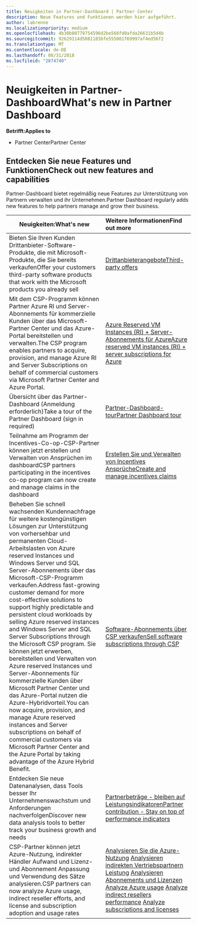 ```yaml
---
title: Neuigkeiten in Partner-Dashboard | Partner Center
description: Neue Features und Funktionen werden hier aufgeführt.
author: labrenne
ms.localizationpriority: medium
ms.openlocfilehash: 4b30b80779754596d2be566fd0afda26631b5d4b
ms.sourcegitcommit: 92629114d5081103bfe555081f69997af4ed56f2
ms.translationtype: MT
ms.contentlocale: de-DE
ms.lasthandoff: 08/31/2018
ms.locfileid: "2874740"
---
```

# <a name="whats-new-in-partner-dashboard"></a><span data-ttu-id="86aa7-103">Neuigkeiten in Partner-Dashboard</span><span class="sxs-lookup"><span data-stu-id="86aa7-103">What's new in Partner Dashboard</span></span>

**<span data-ttu-id="86aa7-104">Betrifft:</span><span class="sxs-lookup"><span data-stu-id="86aa7-104">Applies to</span></span>**

-  <span data-ttu-id="86aa7-105">Partner Center</span><span class="sxs-lookup"><span data-stu-id="86aa7-105">Partner Center</span></span>

## <a name="check-out-new-features-and-capabilities"></a><span data-ttu-id="86aa7-106">Entdecken Sie neue Features und Funktionen</span><span class="sxs-lookup"><span data-stu-id="86aa7-106">Check out new features and capabilities</span></span> 

<span data-ttu-id="86aa7-107">Partner-Dashboard bietet regelmäßig neue Features zur Unterstützung von Partnern verwalten und ihr Unternehmen.</span><span class="sxs-lookup"><span data-stu-id="86aa7-107">Partner Dashboard regularly adds new features to help partners manage and grow their business.</span></span>


|**<span data-ttu-id="86aa7-108">Neuigkeiten:</span><span class="sxs-lookup"><span data-stu-id="86aa7-108">What's new</span></span>**   |**<span data-ttu-id="86aa7-109">Weitere Informationen</span><span class="sxs-lookup"><span data-stu-id="86aa7-109">Find out more</span></span>**   |
|----------------------|:-----------------|
|<span data-ttu-id="86aa7-110">Bieten Sie Ihren Kunden Drittanbieter-Software-Produkte, die mit Microsoft-Produkte, die Sie bereits verkaufen</span><span class="sxs-lookup"><span data-stu-id="86aa7-110">Offer your customers third-party software products that work with the Microsoft products you already sell</span></span>   | [<span data-ttu-id="86aa7-111">Drittanbieterangebote</span><span class="sxs-lookup"><span data-stu-id="86aa7-111">Third-party offers</span></span>](third-party-offers.md)|
|<span data-ttu-id="86aa7-112">Mit dem CSP-Programm können Partner Azure RI und Server-Abonnements für kommerzielle Kunden über das Microsoft-Partner Center und das Azure-Portal bereitstellen und verwalten.</span><span class="sxs-lookup"><span data-stu-id="86aa7-112">The CSP program enables partners to acquire, provision, and manage Azure RI and Server Subscriptions on behalf of commercial customers via Microsoft Partner Center and Azure Portal.</span></span>|[<span data-ttu-id="86aa7-113">Azure Reserved VM Instances (RI) + Server-Abonnements für Azure</span><span class="sxs-lookup"><span data-stu-id="86aa7-113">Azure reserved VM instances (RI) + server subscriptions for Azure</span></span>](azure-ri-server-subscriptions.md)|
|<span data-ttu-id="86aa7-114">Übersicht über das Partner-Dashboard (Anmeldung erforderlich)</span><span class="sxs-lookup"><span data-stu-id="86aa7-114">Take a tour of the Partner Dashboard (sign in required)</span></span>|[<span data-ttu-id="86aa7-115">Partner-Dashboard-tour</span><span class="sxs-lookup"><span data-stu-id="86aa7-115">Partner Dashboard tour</span></span>](https://partnercenter.microsoft.com/pcv/redirect?authenticate=true&redirect=%2Fdashboard%2Foverview)|
|<span data-ttu-id="86aa7-116">Teilnahme am Programm der Incentives-Co-op-CSP-Partner können jetzt erstellen und Verwalten von Ansprüchen im dashboard</span><span class="sxs-lookup"><span data-stu-id="86aa7-116">CSP partners participating in the incentives co-op program can now create and manage claims in the dashboard</span></span>|[<span data-ttu-id="86aa7-117">Erstellen Sie und Verwalten von Incentives Ansprüche</span><span class="sxs-lookup"><span data-stu-id="86aa7-117">Create and manage incentives claims</span></span>](create-incentives-claims.md)|
|<span data-ttu-id="86aa7-118">Beheben Sie schnell wachsenden Kundennachfrage für weitere kostengünstigen Lösungen zur Unterstützung von vorhersehbar und permanenten Cloud-Arbeitslasten von Azure reserved Instances und Windows Server und SQL Server-Abonnements über das Microsoft-CSP-Programm verkaufen.</span><span class="sxs-lookup"><span data-stu-id="86aa7-118">Address fast-growing customer demand for more cost-effective solutions to support highly predictable and persistent cloud workloads by selling Azure reserved instances and Windows Server and SQL Server Subscriptions through the Microsoft CSP program.</span></span> <span data-ttu-id="86aa7-119">Sie können jetzt erwerben, bereitstellen und Verwalten von Azure reserved Instances und Server-Abonnements für kommerzielle Kunden über Microsoft Partner Center und das Azure-Portal nutzen die Azure-Hybridvorteil.</span><span class="sxs-lookup"><span data-stu-id="86aa7-119">You can now acquire, provision, and manage Azure reserved instances and Server subscriptions on behalf of commercial customers via Microsoft Partner Center and the Azure Portal by taking advantage of the Azure Hybrid Benefit.</span></span>|[<span data-ttu-id="86aa7-120">Software-Abonnements über CSP verkaufen</span><span class="sxs-lookup"><span data-stu-id="86aa7-120">Sell software subscriptions through CSP</span></span>](csp-software-subscriptions.md)|
|<span data-ttu-id="86aa7-121">Entdecken Sie neue Datenanalysen, dass Tools besser Ihr Unternehmenswachstum und Anforderungen nachverfolgen</span><span class="sxs-lookup"><span data-stu-id="86aa7-121">Discover new data analysis tools to better track your business growth and needs</span></span>| [<span data-ttu-id="86aa7-122">Partnerbeträge - bleiben auf Leistungsindikatoren</span><span class="sxs-lookup"><span data-stu-id="86aa7-122">Partner contribution - Stay on top of performance indicators</span></span>](partner-contributions.md)|
|<span data-ttu-id="86aa7-123">CSP-Partner können jetzt Azure-Nutzung, indirekter Händler Aufwand und Lizenz- und Abonnement Anpassung und Verwendung des Sätze analysieren.</span><span class="sxs-lookup"><span data-stu-id="86aa7-123">CSP partners can now analyze Azure usage, indirect reseller efforts, and license and subscription adoption and usage rates</span></span>|<span data-ttu-id="86aa7-124">[Analysieren Sie die Azure-Nutzung](analyze-azure-usage.md) [Analysieren indirekten Vertriebspartnern Leistung](Analyze-indirect-resellers.md) [Analysieren Abonnements und Lizenzen](analyze-subscriptions-licenses.md)      </span><span class="sxs-lookup"><span data-stu-id="86aa7-124">[Analyze Azure usage](analyze-azure-usage.md)  [Analyze indirect resellers performance](Analyze-indirect-resellers.md)    [Analyze subscriptions and licenses](analyze-subscriptions-licenses.md)</span></span>|

